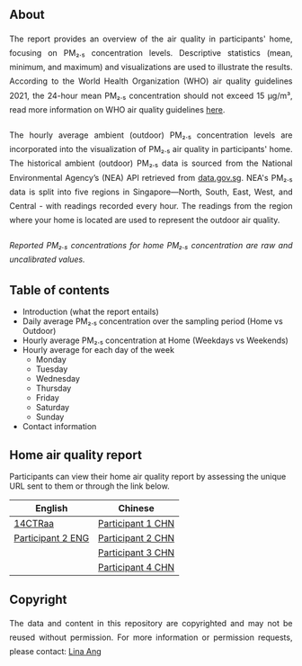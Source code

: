 ## About
<div style="text-align: justify; line-height: 1.8; margin-bottom: 20px;">
The report provides an overview of the air quality in participants' home, focusing on PM₂.₅ concentration levels. Descriptive statistics (mean, minimum, and maximum) and visualizations are used to illustrate the results. According to the World Health Organization (WHO) air quality guidelines 2021, the 24-hour mean PM₂.₅ concentration should not exceed 15 µg/m³, read more information on WHO air quality guidelines <a href="https://www.who.int/news-room/feature-stories/detail/what-are-the-who-air-quality-guidelines" target="_blank">here</a>.
</div>

<div style="text-align: justify; line-height: 1.8; margin-bottom: 20px;">
The hourly average ambient (outdoor) PM₂.₅ concentration levels are incorporated into the visualization of PM₂.₅ air quality in participants' home. The historical ambient (outdoor) PM₂.₅ data is sourced from the National Environmental Agency’s (NEA) API retrieved from <a href="https://data.gov.sg/datasets/d_e1058d6974c877257e32048ab128ad83/view#tag/default/GET/pm25" target="_blank">data.gov.sg</a>. NEA's PM₂.₅ data is split into five regions in Singapore—North, South, East, West, and Central - with readings recorded every hour. The readings from the region where your home is located are used to represent the outdoor air quality.
</div>

<div style="text-align: justify; line-height: 1.8; margin-bottom: 20px; font-style: italic;">
Reported PM₂.₅ concentrations for home PM₂.₅ concentration are raw and uncalibrated values.
</div>

## Table of contents
- Introduction (what the report entails)
- Daily average PM₂.₅ concentration over the sampling period (Home vs Outdoor)
- Hourly average PM₂.₅ concentration at Home (Weekdays vs Weekends)
- Hourly average for each day of the week
  - Monday
  - Tuesday
  - Wednesday
  - Thursday
  - Friday
  - Saturday
  - Sunday
- Contact information

## Home air quality report 
Participants can view their home air quality report by assessing the unique URL sent to them or through the link below.  
<table>
<thead>
<tr>
<th>English</th>
<th>Chinese</th>
</tr>
</thead>
<tbody>
<tr>
<td><a href="https://linaang.github.io/home-air-quality-reports/14CTRaa.html">14CTRaa</a></td>
<td><a href="https://your-username.github.io/your-repo-name/participant1_chn">Participant 1 CHN</a></td>
</tr>
<tr>
<td><a href="https://your-username.github.io/your-repo-name/participant2_eng">Participant 2 ENG</a></td>
<td><a href="https://your-username.github.io/your-repo-name/participant2_chn">Participant 2 CHN</a></td>
</tr>
<tr>
<td></td>
<td><a href="https://your-username.github.io/your-repo-name/participant3_chn">Participant 3 CHN</a></td>
</tr>
<tr>
<td></td>
<td><a href="https://your-username.github.io/your-repo-name/participant4_chn">Participant 4 CHN</a></td>
</tr>
<!-- Add more rows as needed -->
</tbody>
</table>
  
## Copyright
<div style="text-align: justify; line-height: 1.8; margin-bottom: 20px;">
The data and content in this repository are copyrighted and may not be reused without permission. For more information or permission requests, please contact: <a href="mailto:ephanli@nus.edu.sg">Lina Ang</a>
</div>
